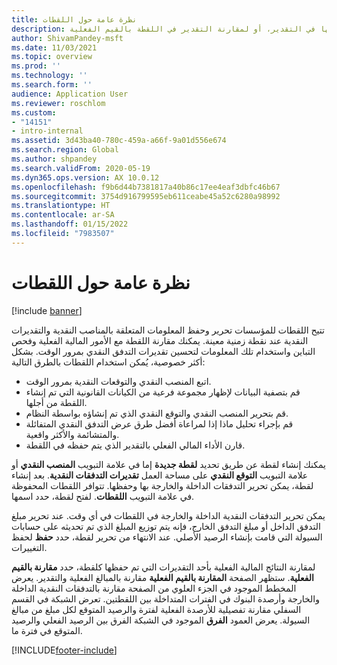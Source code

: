 ```yaml
---
title: نظرة عامة حول اللقطات
description: يصف هذا الموضوع ميزة اللقطات، التي تتيح لك إمكانية حفظ تقدير التدفقات النقدية للتحليل أو المقارنة مع القيم الفعلية لاحقًا. عند إنشاء تقدير بالتدفقات النقدية، يمكنك حفظ ذلك التقدير على إنه "لقطة". ويمكنك بعد ذلك استخدام اللقطات لتحرير الحسابات التي تم تضمينها في التقدير، أو لمقارنة التقدير في اللقطة بالقيم الفعلية.
author: ShivamPandey-msft
ms.date: 11/03/2021
ms.topic: overview
ms.prod: ''
ms.technology: ''
ms.search.form: ''
audience: Application User
ms.reviewer: roschlom
ms.custom:
- "14151"
- intro-internal
ms.assetid: 3d43ba40-780c-459a-a66f-9a01d556e674
ms.search.region: Global
ms.author: shpandey
ms.search.validFrom: 2020-05-19
ms.dyn365.ops.version: AX 10.0.12
ms.openlocfilehash: f9b6d44b7381817a40b86c17ee4eaf3dbfc46b67
ms.sourcegitcommit: 3754d916799595eb611ceabe45a52c6280a98992
ms.translationtype: HT
ms.contentlocale: ar-SA
ms.lasthandoff: 01/15/2022
ms.locfileid: "7983507"
---
```

# <a name="snapshots-overview"></a>نظرة عامة حول اللقطات

[!include [banner](../includes/banner.md)]

تتيح اللقطات للمؤسسات تحرير وحفظ المعلومات المتعلقة بالمناصب النقدية والتقديرات النقدية عند نقطة زمنية معينة. يمكنك مقارنة اللقطة مع الأمور المالية الفعلية وفحص التباين واستخدام تلك المعلومات لتحسين تقديرات التدفق النقدي بمرور الوقت. بشكل أكثر خصوصية، يُمكن استخدام اللقطات بالطرق التالية:

- اتبع المنصب النقدي والتوقعات النقدية بمرور الوقت.
- قم بتصفية البيانات لإظهار مجموعة فرعية من الكيانات القانونية التي تم إنشاء اللقطة من أجلها.
- قم بتحرير المنصب النقدي والتوقع النقدي الذي تم إنشاؤه بواسطة النظام.
- قم بإجراء تحليل ماذا إذا لمراعاة أفضل طرق عرض التدفق النقدي المتفائلة والمتشائمة والأكثر واقعية.
- قارن الأداء المالي الفعلي بالتقدير الذي يتم حفظه في اللقطة.

يمكنك إنشاء لقطة عن طريق تحديد **لقطة جديدة** إما في علامة التبويب **المنصب النقدي** أو علامة التبويب **التوقع النقدي** على مساحة العمل **تقديرات التدفقات النقدية**. بعد إنشاء لقطة، يمكن تحرير التدفقات الداخلة والخارجة بها وحفظها. تتوافر اللقطات المحفوظة في علامة التبويب **اللقطات**. لفتح لقطة، حدد اسمها.

يمكن تحرير التدفقات النقدية الداخلة والخارجة في اللقطات في أي وقت. عند تحرير مبلغ التدفق الداخل أو مبلغ التدفق الخارج، فإنه يتم توزيع المبلغ الذي تم تحديثه على حسابات السيولة التي قامت بإنشاء الرصيد الأصلي. عند الانتهاء من تحرير لقطة، حدد **حفظ** لحفظ التغييرات.

لمقارنة النتائج المالية الفعلية بأحد التقديرات التي تم حفظها كلقطة، حدد **مقارنة بالقيم الفعلية**. ستظهر الصفحة **المقارنة بالقيم الفعلية** مقارنة بالمبالغ الفعلية والتقدير. يعرض المخطط الموجود في الجزء العلوي من الصفحة مقارنة بالتدفقات النقدية الداخلة والخارجة وأرصدة البنوك في الفترات المتداخلة بين اللقطتين. تعرض الشبكة في القسم السفلي مقارنة تفصيلية للأرصدة الفعلية لفترة والرصيد المتوقع لكل مبلغ من مبالغ السيولة. يعرض العمود **الفرق** الموجود في الشبكة الفرق بين الرصيد الفعلي والرصيد المتوقع في فترة ما.

[!INCLUDE[footer-include](../../includes/footer-banner.md)]
